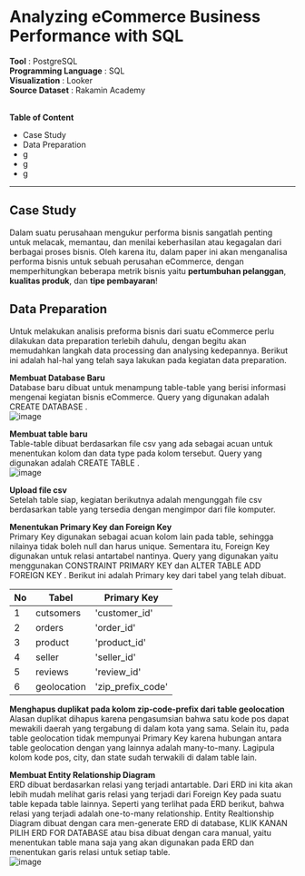 # Analyzing eCommerce Business Performance with SQL

**Tool** : PostgreSQL<br>
**Programming Language** : SQL<br>
**Visualization** : Looker<br>
**Source Dataset** : Rakamin Academy<br>
<br>

**Table of Content**
* Case Study
* Data Preparation
* g
* g
* g
---

## Case Study
Dalam suatu perusahaan mengukur performa bisnis sangatlah penting untuk melacak, memantau, dan menilai keberhasilan atau kegagalan dari berbagai proses bisnis. Oleh karena itu, dalam paper ini akan menganalisa performa bisnis untuk sebuah perusahan eCommerce, dengan memperhitungkan beberapa metrik bisnis yaitu **pertumbuhan pelanggan**, **kualitas produk**, dan **tipe pembayaran**!

## Data Preparation
Untuk melakukan analisis preforma bisnis dari suatu eCommerce perlu dilakukan data preparation terlebih dahulu, dengan begitu akan memudahkan langkah data processing dan analysing kedepannya. Berikut ini adalah hal-hal yang telah saya lakukan pada kegiatan data preparation.<br>

**Membuat Database Baru**<br>
Database baru dibuat untuk menampung table-table yang berisi informasi mengenai kegiatan bisnis eCommerce.  Query yang digunakan adalah CREATE DATABASE <nama database>.<br> 
![image](https://github.com/alfatharr/ecommerce-performance/assets/156917349/ffa36d0e-3636-412c-90ec-b1033df5ded6)

**Membuat table baru**<br>
Table-table dibuat berdasarkan file csv yang ada sebagai acuan untuk menentukan kolom dan data type pada kolom tersebut. Query yang digunakan adalah CREATE TABLE <nama table>.<br>
![image](https://github.com/alfatharr/ecommerce-performance/assets/156917349/d3915325-c70a-4f6a-8e9b-87a8321995ed)

**Upload file csv**<br>
Setelah table siap, kegiatan berikutnya adalah mengunggah file csv berdasarkan table yang tersedia dengan mengimpor dari file komputer.

**Menentukan Primary Key dan Foreign Key**<br>
Primary Key digunakan sebagai acuan kolom lain pada table, sehingga nilainya tidak boleh null dan harus unique. Sementara itu, Foreign Key digunakan untuk relasi antartabel nantinya. Query yang digunakan yaitu menggunakan CONSTRAINT <nama constraint> PRIMARY KEY <nama kolom> dan ALTER TABLE <nama table> ADD FOREIGN KEY <nama kolom>. Berikut ini adalah Primary key dari tabel yang telah dibuat.

| No | Tabel         |  Primary Key       |
| -- | ------------- | ------------------ |
| 1  | cutsomers     | 'customer_id'      |
| 2  | orders        | 'order_id'         |
| 3  | product       | 'product_id'       |
| 4  | seller        | 'seller_id'        |
| 5  | reviews       | 'review_id'        |
| 6  | geolocation   | 'zip_prefix_code'  |

**Menghapus duplikat pada kolom zip-code-prefix dari table geolocation**<br>
Alasan duplikat dihapus karena pengasumsian bahwa satu kode pos dapat mewakili daerah yang tergabung di dalam kota yang sama. Selain itu, pada table geolocation tidak mempunyai Primary Key karena hubungan antara table geolocation dengan yang lainnya adalah many-to-many. Lagipula kolom kode pos, city, dan state sudah terwakili di dalam table lain.

**Membuat Entity Relationship Diagram**<br>
ERD dibuat berdasarkan relasi yang terjadi antartable. Dari ERD ini kita akan lebih mudah melihat garis relasi yang terjadi dari Foreign Key pada suatu table kepada table lainnya. Seperti yang terlihat pada ERD berikut, bahwa relasi yang terjadi adalah one-to-many relationship.
Entity Realtionship Diagram dibuat dengan cara men-generate ERD di database, KLIK KANAN <nama database> PILIH ERD FOR DATABASE atau bisa dibuat dengan cara manual, yaitu menentukan table mana saja yang akan digunakan pada ERD dan menentukan garis relasi untuk setiap table.
<br>
![image](https://github.com/alfatharr/ecommerce-performance/assets/156917349/b01c1d1c-eacd-41ff-a187-d17a1923b496)

##










